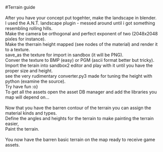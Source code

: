 #Terrain guide<br>
<br>
After you have your concept put togehter, make the landscape in blender.<br>
I used the A.N.T. landscape plugin - messed around until i got something resembling rolling hills.<br>
Make the camera be orthogonal and perfect exponent of two (2048x2048 pixles for instance).<br>
Make the therrain height mapped (see nodes of the material) and render it to a texture.<br>
save_as the texture for import in sandbox (it will be PNG).<br>
Conver the texture to BMP (easy) or PGM (ascii format better but tricky).<br>
Import the terain into sandbox2 editor and play with it until you have the proper size and height.<br>
see the very rudimentary converter.py3 made for tuning the height with python (examine the source).<br>
Try have fun :o}<br>
To get all the assets open the asset DB manager and add the libraries you map will depend on...<br>
<br>
Now that you have the barren contour of the terrain you can assign the material kinds and types.<br>
Define the angles and heights for the terrain to make painting the terrain easier,<br>
Paint the terrain.<br>
<br>
You now have the barren basic terrain on the map ready to receive game assets.<br>
<br>
